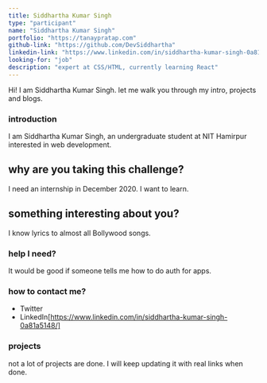 ```yaml
---
title: Siddhartha Kumar Singh
type: "participant"
name: "Siddhartha Kumar Singh"
portfolio: "https://tanaypratap.com"
github-link: "https://github.com/DevSiddhartha"
linkedin-link: "https://www.linkedin.com/in/siddhartha-kumar-singh-0a81a5148/"
looking-for: "job"
description: "expert at CSS/HTML, currently learning React"
---
```


Hi! I am Siddhartha Kumar Singh. let me walk you through my intro, projects and blogs.

### introduction

I am Siddhartha Kumar Singh, an undergraduate student at NIT Hamirpur interested in web development.

## why are you taking this challenge?

I need an internship in December 2020.
I want to learn.

## something interesting about you?

I know lyrics to almost all Bollywood songs.

### help I need?

It would be good if someone tells me how to do auth for apps.

### how to contact me?

- Twitter
- LinkedIn[https://www.linkedin.com/in/siddhartha-kumar-singh-0a81a5148/]

### projects

not a lot of projects are done. I will keep updating it with real links when done.

